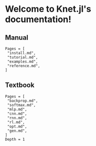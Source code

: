 Welcome to Knet.jl's documentation!
===================================

## Manual

```@contents
Pages = [
 "install.md",
 "tutorial.md",
 "examples.md",
 "reference.md",
]
```

## Textbook

```@contents
Pages = [
 "backprop.md",
 "softmax.md",
 "mlp.md",
 "cnn.md",
 "rnn.md",
 "rl.md",
 "opt.md",
 "gen.md",
]
Depth = 1
```
